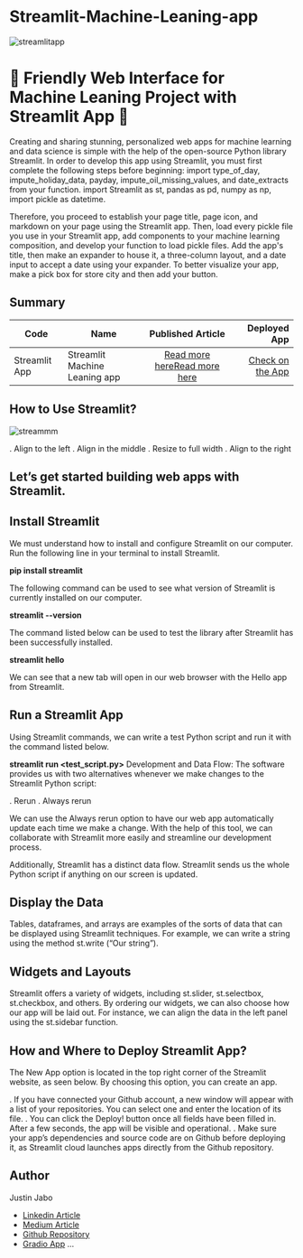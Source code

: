 # Streamlit-Machine-Leaning-app

![streamlitapp](https://github.com/justinjabo250/Streamlit-Machine-Leaning-app/assets/115732734/4c6992c0-daa6-43f0-ab1b-1aa18ca11fe9)

# 🚀 Friendly Web Interface for Machine Leaning Project with Streamlit App 🚀

Creating and sharing stunning, personalized web apps for machine learning and data science is simple with the help of the open-source Python library Streamlit. In order to develop this app using Streamlit, you must first complete the following steps before beginning: import type_of_day, impute_holiday_data, payday, impute_oil_missing_values, and date_extracts from your function. import Streamlit as st, pandas as pd, numpy as np, import pickle as datetime.


Therefore, you proceed to establish your page title, page icon, and markdown on your page using the Streamlit app. Then, load every pickle file you use in your Streamlit app, add components to your machine learning composition, and develop your function to load pickle files. Add the app's title, then make an expander to house it, a three-column layout, and a date input to accept a date using your expander. To better visualize your app, make a pick box for store city and then add your button.

## Summary
| Code      | Name        | Published Article |  Deployed App |
|-----------|-------------|:-------------:|------:|
|Streamlit App | Streamlit Machine Leaning app |  [Read more here](https://www.linkedin.com/pulse/streamlit-machine-leaning-app-jabo-justin)[Read more here](https://medium.com/@jabojustin250/streamlit-machine-leaning-app-6d82fdebcf47) | [Check on the App](http://127.0.0.1:7865) |


## How to Use Streamlit?

![streammm](https://github.com/justinjabo250/Streamlit-Machine-Leaning-app/assets/115732734/204c67d1-b250-42dd-b815-e01dae158c9e)


. Align to the left
. Align in the middle
. Resize to full width
. Align to the right

## Let’s get started building web apps with Streamlit.

## Install Streamlit
We must understand how to install and configure Streamlit on our computer. Run the following line in your terminal to install Streamlit.

**pip install streamlit**

The following command can be used to see what version of Streamlit is currently installed on our computer.

**streamlit --version**

The command listed below can be used to test the library after Streamlit has been successfully installed.

**streamlit hello**

We can see that a new tab will open in our web browser with the Hello app from Streamlit.

## Run a Streamlit App

Using Streamlit commands, we can write a test Python script and run it with the command listed below.

**streamlit run <test_script.py>**
Development and Data Flow:
The software provides us with two alternatives whenever we make changes to the Streamlit Python script:

. Rerun
. Always rerun

We can use the Always rerun option to have our web app automatically update each time we make a change. With the help of this tool, we can collaborate with Streamlit more easily and streamline our development process.

Additionally, Streamlit has a distinct data flow. Streamlit sends us the whole Python script if anything on our screen is updated.

## Display the Data
Tables, dataframes, and arrays are examples of the sorts of data that can be displayed using Streamlit techniques. For example, we can write a string using the method st.write (“Our string”).

## Widgets and Layouts
Streamlit offers a variety of widgets, including st.slider, st.selectbox, st.checkbox, and others. By ordering our widgets, we can also choose how our app will be laid out. For instance, we can align the data in the left panel using the st.sidebar function.

## How and Where to Deploy Streamlit App?
The New App option is located in the top right corner of the Streamlit website, as seen below. By choosing this option, you can create an app.

. If you have connected your Github account, a new window will appear with a list of your repositories. You can select one and enter the location of its file.
. You can click the Deploy! button once all fields have been filled in. After a few seconds, the app will be visible and operational.
. Make sure your app’s dependencies and source code are on Github before deploying it, as Streamlit cloud launches apps directly from the Github repository.


## Author
Justin Jabo
- [Linkedin Article](https://www.linkedin.com/pulse/streamlit-machine-leaning-app-jabo-justin) 
- [Medium Article](https://medium.com/@jabojustin250/streamlit-machine-leaning-app-6d82fdebcf47)
- [Github Repository](https://github.com/justinjabo250/Streamlit-Machine-Leaning-app)
- [Gradio App](https://github.com/justinjabo250/Gradio-Machine-Leaning-App)
...

